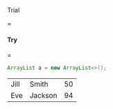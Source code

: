 Trial

=
#### Try

=
``` java
ArrayList a = new ArrayList<>();
```
<table style="width:300px">
<tr>
  <td>Jill</td>
  <td>Smith</td> 
  <td>50</td>
</tr>
<tr>
  <td>Eve</td>
  <td>Jackson</td> 
  <td>94</td>
</tr>
</table>
